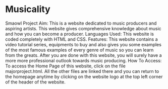 # Musicality
Smaowl Project
Aim:
This is a website dedicated to music producers and aspiring artists. This website gives comprehensive knowledge about music and how you can become a producer. 
Languages Used:
This website is coded completely with HTML and CSS.
Features:
This website contains a video tutorial series, equipments to buy and also gives you some examples of the most famous examples of every genre of music so you can learn from the greats. After you are done with this website, you will surely have a more more professional outlook towards music producing.
How To Access:
To access the Home Page of this website, click on the file majorproject.html. All the other files are linked there and you can return to the homepage anytime by clicking on the website logo at the top left corner of the header of the website.

